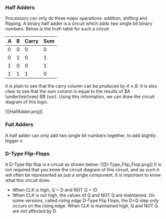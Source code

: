 ### Half Adders
Processors can only do three major operations: addition, shifting and flipping. A binary half adder is a circuit which adds two single bit binary numbers. Below is the truth table for such a circuit.

| A   | B   | Carry | Sum |
| --- | --- | ----- | --- |
| 0   | 0   | 0     | 0   |
| 0   | 1   | 0     | 1   |
| 1   | 0   | 0     | 1   |
| 1   | 1   | 1     | 0   | 

It is plain to see that the carry column can be produced by $A \wedge B$. It is also clear to see that the sum column is equal to the results of $A \underline{\vee} B$ (xor). Using this information, we can draw the circuit diagram of this logic.

![[HalfAdder.png]]
### Full Adders
A half adder can only add two single bit numbers together, to add slightly bigger n

### D-Type Flip-Flops
A D-Type flip flop is a circuit as shown below:
![[D-Type_Flip_Flop.png]]
It is not required that you know the circuit diagram of this circuit, and as such it will often be represented as just a single component. 
It is important to know what this circuit does:
- When CLK is high, Q = D and NOT Q = !D
- When CLK is not high, the values of Q and NOT Q are maintained.
On some versions, called *rising edge* D-Type Flip Flops, the D=Q step only occurs on the rising edge. When CLK is maintained high, Q and NOT Q are not affected by D.